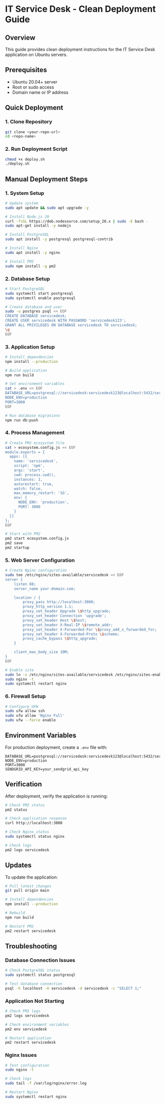 # IT Service Desk - Clean Deployment Guide

## Overview

This guide provides clean deployment instructions for the IT Service Desk application on Ubuntu servers.

## Prerequisites

- Ubuntu 20.04+ server
- Root or sudo access
- Domain name or IP address

## Quick Deployment

### 1. Clone Repository
```bash
git clone <your-repo-url>
cd <repo-name>
```

### 2. Run Deployment Script
```bash
chmod +x deploy.sh
./deploy.sh
```

## Manual Deployment Steps

### 1. System Setup
```bash
# Update system
sudo apt update && sudo apt upgrade -y

# Install Node.js 20
curl -fsSL https://deb.nodesource.com/setup_20.x | sudo -E bash -
sudo apt-get install -y nodejs

# Install PostgreSQL
sudo apt install -y postgresql postgresql-contrib

# Install Nginx
sudo apt install -y nginx

# Install PM2
sudo npm install -g pm2
```

### 2. Database Setup
```bash
# Start PostgreSQL
sudo systemctl start postgresql
sudo systemctl enable postgresql

# Create database and user
sudo -u postgres psql << EOF
CREATE DATABASE servicedesk;
CREATE USER servicedesk WITH PASSWORD 'servicedesk123';
GRANT ALL PRIVILEGES ON DATABASE servicedesk TO servicedesk;
\q
EOF
```

### 3. Application Setup
```bash
# Install dependencies
npm install --production

# Build application
npm run build

# Set environment variables
cat > .env << EOF
DATABASE_URL=postgresql://servicedesk:servicedesk123@localhost:5432/servicedesk
NODE_ENV=production
PORT=3000
EOF

# Run database migrations
npm run db:push
```

### 4. Process Management
```bash
# Create PM2 ecosystem file
cat > ecosystem.config.js << EOF
module.exports = {
  apps: [{
    name: 'servicedesk',
    script: 'npm',
    args: 'start',
    cwd: process.cwd(),
    instances: 1,
    autorestart: true,
    watch: false,
    max_memory_restart: '1G',
    env: {
      NODE_ENV: 'production',
      PORT: 3000
    }
  }]
};
EOF

# Start with PM2
pm2 start ecosystem.config.js
pm2 save
pm2 startup
```

### 5. Web Server Configuration
```bash
# Create Nginx configuration
sudo tee /etc/nginx/sites-available/servicedesk << EOF
server {
    listen 80;
    server_name your-domain.com;

    location / {
        proxy_pass http://localhost:3000;
        proxy_http_version 1.1;
        proxy_set_header Upgrade \$http_upgrade;
        proxy_set_header Connection 'upgrade';
        proxy_set_header Host \$host;
        proxy_set_header X-Real-IP \$remote_addr;
        proxy_set_header X-Forwarded-For \$proxy_add_x_forwarded_for;
        proxy_set_header X-Forwarded-Proto \$scheme;
        proxy_cache_bypass \$http_upgrade;
    }

    client_max_body_size 10M;
}
EOF

# Enable site
sudo ln -s /etc/nginx/sites-available/servicedesk /etc/nginx/sites-enabled/
sudo nginx -t
sudo systemctl restart nginx
```

### 6. Firewall Setup
```bash
# Configure UFW
sudo ufw allow ssh
sudo ufw allow 'Nginx Full'
sudo ufw --force enable
```

## Environment Variables

For production deployment, create a `.env` file with:

```env
DATABASE_URL=postgresql://servicedesk:servicedesk123@localhost:5432/servicedesk
NODE_ENV=production
PORT=3000
SENDGRID_API_KEY=your_sendgrid_api_key
```

## Verification

After deployment, verify the application is running:

```bash
# Check PM2 status
pm2 status

# Check application response
curl http://localhost:3000

# Check Nginx status
sudo systemctl status nginx

# Check logs
pm2 logs servicedesk
```

## Updates

To update the application:

```bash
# Pull latest changes
git pull origin main

# Install dependencies
npm install --production

# Rebuild
npm run build

# Restart PM2
pm2 restart servicedesk
```

## Troubleshooting

### Database Connection Issues
```bash
# Check PostgreSQL status
sudo systemctl status postgresql

# Test database connection
psql -h localhost -U servicedesk -d servicedesk -c "SELECT 1;"
```

### Application Not Starting
```bash
# Check PM2 logs
pm2 logs servicedesk

# Check environment variables
pm2 env servicedesk

# Restart application
pm2 restart servicedesk
```

### Nginx Issues
```bash
# Test configuration
sudo nginx -t

# Check logs
sudo tail -f /var/log/nginx/error.log

# Restart Nginx
sudo systemctl restart nginx
```